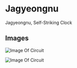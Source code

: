# Jagyeongnu
Jagyeongnu, Self-Striking Clock

## Images
![Image Of Circuit](https://postfiles.pstatic.net/MjAxNzExMTJfMTg3/MDAxNTEwNDQ5NTI1MjIx.vjqstzM8ZCqqcBCxSh87sXQs0j0lxcl-YR2X7_oBODMg.2_yWcPjgRo-ALZYmeWtoIyv-x5ZEpITH2jnPv3DWT3Ag.JPEG.pcmola/output_812565572.jpg?type=w773)

![Image Of Circuit](https://postfiles.pstatic.net/MjAxNzExMTNfMjcy/MDAxNTEwNTA0MTE4NTQ2.DKTvemHf4MIfvsfPQsJS_3-Lm8m_LKS7cHh2r264z9Ug.09SXOhKmQWZpYf_YWDWQZS5TNcl6IgHIQBkKOcIFSoEg.JPEG.pcmola/output_1351634313.jpg?type=w773)
